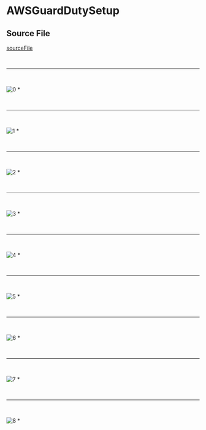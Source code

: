 # AWSGuardDutySetup
## Source File
[sourceFile](./AWSGuardDutySetup/src/AWSGuardDutySetup)

<br/>

- - -

<br/>

![0](./images/AWSGuardDutySetup-1.png)
* 

<br/>

- - -

<br/>

![1](./images/AWSGuardDutySetup-2.png)
* 

<br/>

- - -

<br/>

![2](./images/AWSGuardDutySetup-3.png)
* 

<br/>

- - -

<br/>

![3](./images/AWSGuardDutySetup-4.png)
* 

<br/>

- - -

<br/>

![4](./images/AWSGuardDutySetup-5.png)
* 

<br/>

- - -

<br/>

![5](./images/AWSGuardDutySetup-6.png)
* 

<br/>

- - -

<br/>

![6](./images/AWSGuardDutySetup-7.png)
* 

<br/>

- - -

<br/>

![7](./images/AWSGuardDutySetup-8.png)
* 

<br/>

- - -

<br/>

![8](./images/AWSGuardDutySetup-9.png)
* 

<br/>

